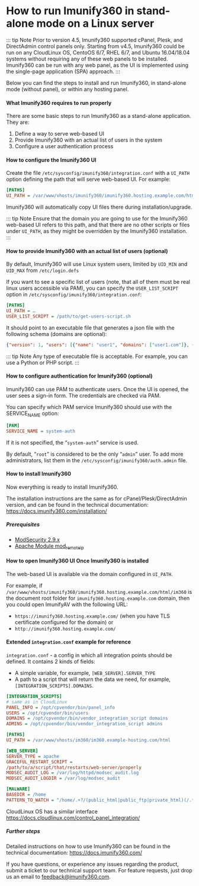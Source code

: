 # How to run Imunify360 in stand-alone mode on a Linux server

::: tip Note
Prior to version 4.5, Imunify360 supported cPanel, Plesk, and
DirectAdmin control panels only. Starting from v4.5, Imunify360 could
be run on any CloudLinux OS, CentoOS 6/7, RHEL 6/7, and Ubuntu
16.04/18.04 systems without requiring any of these web panels to be
installed. Imunify360 can be run with any web panel, as the UI is
implemented using the single-page application (SPA) approach.
:::

Below you can find the steps to install and run Imunify360, in
stand-alone mode (without panel), or within any hosting panel.


#### What Imunify360 requires to run properly

There are some basic steps to run Imunify360
 as a stand-alone application. They are:

1.  Define a way to serve web-based UI
2.  Provide Imunify360 with an actual list of users in the system
3.  Configure a user authentication process


#### How to configure the Imunify360 UI

Create the file `/etc/sysconfig/imunify360/integration.conf` with a
`UI_PATH` option defining the path that will serve web-based UI. For
example:

``` ini
[PATHS]
UI_PATH = /var/www/vhosts/imunify360/imunify360.hosting.example.com/html/im360
```

Imunify360 will automatically copy UI files there during installation/upgrade.

::: tip Note
Ensure that the domain you are going to use for the Imunify360
web-based UI refers to this path, and that there are no other scripts
or files under `UI_PATH`, as they might be overridden by the Imunify360
installation.
:::

#### How to provide Imunify360 with an actual list of users (optional)

By default, Imunify360 will use Linux system users, limited
by `UID_MIN` and `UID_MAX` from `/etc/login.defs`

If you want to see a specific list of users (note, that all of them
must be real linux users accessible via PAM), you can specify the
`USER_LIST_SCRIPT` option in
`/etc/sysconfig/imunify360/integration.conf`:

``` ini
[PATHS]
UI_PATH = …
USER_LIST_SCRIPT = /path/to/get-users-script.sh
```


It should point to an executable file that generates a json file with
the following schema (domains are optional):

``` json
{"version": 1, "users": [{"name": "user1", "domains": ["user1.com"]}, {"name": "user2"},..]}
```

::: tip Note
Any type of executable file is acceptable. For example,
you can use a Python or PHP script.
:::


#### How to configure authentication for Imunify360 (optional)

Imunify360 can use PAM to authenticate users.
Once the UI is opened, the user sees a sign-in form. The credentials are checked via PAM.

You can specify which PAM service Imunify360 should use with the SERVICE<sub>NAME</sub> option:

``` ini
[PAM]
SERVICE_NAME = system-auth
```


If it is not specified, the “`system-auth`” service is used.

By default, “`root`” is considered to be the only “`admin`” user.
To add more administrators, list them in the `/etc/sysconfig/imunify360/auth.admin` file.


#### How to install Imunify360

Now everything is ready to install Imunify360.

The installation instructions are the same as for
cPanel/Plesk/DirectAdmin version, and can be found in the technical
documentation:
<https://docs.imunify360.com/installation/> 

##### Prerequisites

-   [ModSecurity 2.9.x](https://modsecurity.org/)
-   [Apache Module mod<sub>remoteip</sub>](http://httpd.apache.org/docs/2.4/mod/mod_remoteip.html)


#### How  to open Imunify360 UI Once Imunify360 is installed

The web-based UI is available via the domain configured in `UI_PATH`.

For example, if
`/var/www/vhosts/imunify360/imunify360.hosting.example.com/html/im360`
is the document root folder for `imunify360.hosting.example.com`
domain, then you could open ImunifyAV with the following URL:

* `https://imunify360.hosting.example.com/` (when you have TLS
certificate configured for the domain) or
* `http://imunify360.hosting.example.com/` 

#### Extended `integration.conf` example for reference

`integration.conf` - a config in which all integration points should
be defined. It contains 2 kinds of fields:
* A simple variable, for example, `[WEB_SERVER].SERVER_TYPE`
* A path to a script that will return the data we need, for example,
  `[INTEGRATION_SCRIPTS].DOMAINS`.

``` ini
[INTEGRATION_SCRIPTS]
# same as in CloudLinux
PANEL_INFO = /opt/cpvendor/bin/panel_info
USERS = /opt/cpvendor/bin/users
DOMAINS = /opt/cpvendor/bin/vendor_integration_script domains
ADMINS = /opt/cpvendor/bin/vendor_integration_script admins

[PATHS]
UI_PATH = /var/www/vhosts/im360/im360.example-hosting.com/html

[WEB_SERVER]
SERVER_TYPE = apache
GRACEFUL_RESTART_SCRIPT =
/path/to/a/script/that/restarts/web-server/properly
MODSEC_AUDIT_LOG = /var/log/httpd/modsec_audit.log
MODSEC_AUDIT_LOGDIR = /var/log/modsec_audit

[MALWARE]
BASEDIR = /home
PATTERN_TO_WATCH = ^/home/.+?/(public_html|public_ftp|private_html)(/.*)?$
```

CloudLinux OS has a similar interface <https://docs.cloudlinux.com/control_panel_integration/>

##### Further steps

Detailed instructions on how to use Imunify360 can be found in the
technical documentation: <https://docs.imunify360.com/>


If you have questions, or experience any issues regarding the
product, submit a ticket to our technical support team. For feature
requests, just drop us an email to feedback@imunify360.com.

